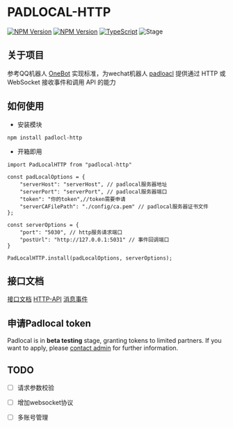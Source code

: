 # PADLOCAL-HTTP
[![NPM Version](https://badge.fury.io/js/padlocal-http.svg)](https://www.npmjs.com/package/padlocal-http)
[![NPM Version](https://badge.fury.io/js/padlocal-client-ts.svg)](https://www.npmjs.com/package/padlocal-client-ts)
[![TypeScript](https://img.shields.io/badge/%3C%2F%3E-TypeScript-blue.svg)](https://www.typescriptlang.org/)
![Stage](https://img.shields.io/badge/Stage-beta-yellow)

## 关于项目

参考QQ机器人 [OneBot](https://github.com/howmanybots/onebot) 实现标准，为wechat机器人 [padloacl](https://github.com/padlocal/padlocal-client-ts) 提供通过 HTTP 或 WebSocket 接收事件和调用 API 的能力

## 如何使用

- 安装模块
```
npm install padlocl-http
```
  
- 开箱即用
```
import PadLocalHTTP from "padlocal-http"

const padLocalOptions = {
    "serverHost": "serverHost", // padlocal服务器地址
    "serverPort": "serverPort", // padlocal服务器端口
    "token": "你的token",//token需要申请
    "serverCAFilePath": "./config/ca.pem" // padlocal服务器证书文件
};

const serverOptions = {
    "port": "5030", // http服务请求端口
    "postUrl": "http://127.0.0.1:5031" // 事件回调端口
}

PadLocalHTTP.install(padLocalOptions, serverOptions);

```

## 接口文档
[接口文档](./doc/index.md)
[HTTP-API](./doc/api.md)
[消息事件](./doc/message.md)

## 申请Padlocal token

 Padlocal is in **beta testing** stage, granting tokens to limited partners. If you want to apply, please [contact admin](mailto:oxddoxdd@gmail.com) for further information.

## TODO

- [ ] 请求参数校验
- [ ] 增加websocket协议
- [ ] 多账号管理
  